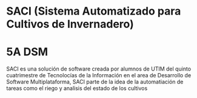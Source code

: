 # SACI (Sistema Automatizado para Cultivos de Invernadero)
<h1>5A DSM</h1>
SACI es una solución de software creada por alumnos de UTIM del quinto cuatrimestre de Tecnolocías de la Información en el area de Desarrollo de Software Multiplataforma, SACI parte de la idea de la automatiación de tareas como el riego y analisis del estado de los cultivos
